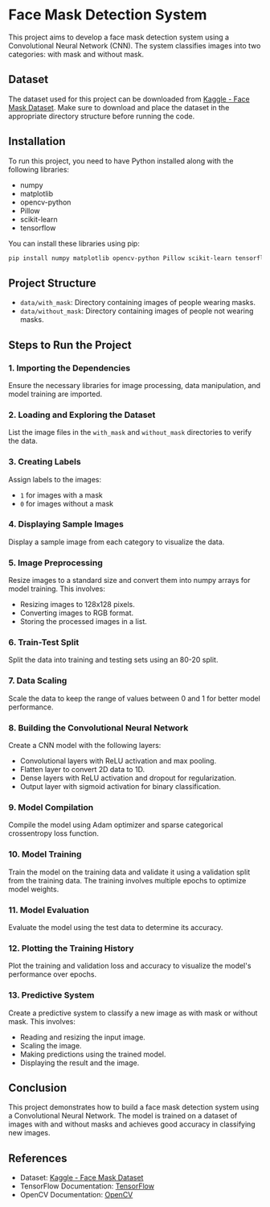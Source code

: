 # Face Mask Detection System

This project aims to develop a face mask detection system using a Convolutional Neural Network (CNN). The system classifies images into two categories: with mask and without mask.

## Dataset

The dataset used for this project can be downloaded from [Kaggle - Face Mask Dataset](https://www.kaggle.com/datasets/omkargurav/face-mask-dataset). Make sure to download and place the dataset in the appropriate directory structure before running the code.

## Installation

To run this project, you need to have Python installed along with the following libraries:
- numpy
- matplotlib
- opencv-python
- Pillow
- scikit-learn
- tensorflow

You can install these libraries using pip:

```bash
pip install numpy matplotlib opencv-python Pillow scikit-learn tensorflow
```

## Project Structure

- `data/with_mask`: Directory containing images of people wearing masks.
- `data/without_mask`: Directory containing images of people not wearing masks.

## Steps to Run the Project

### 1. Importing the Dependencies

Ensure the necessary libraries for image processing, data manipulation, and model training are imported.

### 2. Loading and Exploring the Dataset

List the image files in the `with_mask` and `without_mask` directories to verify the data.

### 3. Creating Labels

Assign labels to the images:
- `1` for images with a mask
- `0` for images without a mask

### 4. Displaying Sample Images

Display a sample image from each category to visualize the data.

### 5. Image Preprocessing

Resize images to a standard size and convert them into numpy arrays for model training. This involves:
- Resizing images to 128x128 pixels.
- Converting images to RGB format.
- Storing the processed images in a list.

### 6. Train-Test Split

Split the data into training and testing sets using an 80-20 split.

### 7. Data Scaling

Scale the data to keep the range of values between 0 and 1 for better model performance.

### 8. Building the Convolutional Neural Network

Create a CNN model with the following layers:
- Convolutional layers with ReLU activation and max pooling.
- Flatten layer to convert 2D data to 1D.
- Dense layers with ReLU activation and dropout for regularization.
- Output layer with sigmoid activation for binary classification.

### 9. Model Compilation

Compile the model using Adam optimizer and sparse categorical crossentropy loss function.

### 10. Model Training

Train the model on the training data and validate it using a validation split from the training data. The training involves multiple epochs to optimize model weights.

### 11. Model Evaluation

Evaluate the model using the test data to determine its accuracy.

### 12. Plotting the Training History

Plot the training and validation loss and accuracy to visualize the model's performance over epochs.

### 13. Predictive System

Create a predictive system to classify a new image as with mask or without mask. This involves:
- Reading and resizing the input image.
- Scaling the image.
- Making predictions using the trained model.
- Displaying the result and the image.

## Conclusion

This project demonstrates how to build a face mask detection system using a Convolutional Neural Network. The model is trained on a dataset of images with and without masks and achieves good accuracy in classifying new images.

## References

- Dataset: [Kaggle - Face Mask Dataset](https://www.kaggle.com/datasets/omkargurav/face-mask-dataset)
- TensorFlow Documentation: [TensorFlow](https://www.tensorflow.org/)
- OpenCV Documentation: [OpenCV](https://opencv.org/)